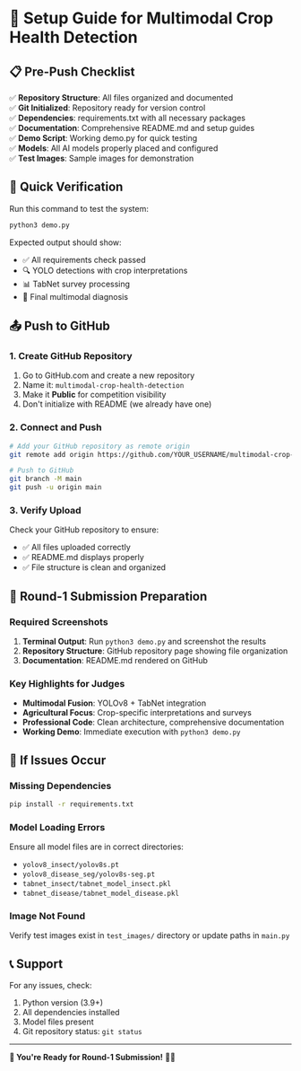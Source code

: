 # 🚀 Setup Guide for Multimodal Crop Health Detection

## 📋 Pre-Push Checklist

✅ **Repository Structure**: All files organized and documented  
✅ **Git Initialized**: Repository ready for version control  
✅ **Dependencies**: requirements.txt with all necessary packages  
✅ **Documentation**: Comprehensive README.md and setup guides  
✅ **Demo Script**: Working demo.py for quick testing  
✅ **Models**: All AI models properly placed and configured  
✅ **Test Images**: Sample images for demonstration  

## 🔄 Quick Verification

Run this command to test the system:
```bash
python3 demo.py
```

Expected output should show:
- ✅ All requirements check passed
- 🔍 YOLO detections with crop interpretations  
- 📊 TabNet survey processing
- 🎯 Final multimodal diagnosis

## 📤 Push to GitHub

### 1. Create GitHub Repository
1. Go to GitHub.com and create a new repository
2. Name it: `multimodal-crop-health-detection` 
3. Make it **Public** for competition visibility
4. Don't initialize with README (we already have one)

### 2. Connect and Push
```bash
# Add your GitHub repository as remote origin
git remote add origin https://github.com/YOUR_USERNAME/multimodal-crop-health-detection.git

# Push to GitHub  
git branch -M main
git push -u origin main
```

### 3. Verify Upload
Check your GitHub repository to ensure:
- ✅ All files uploaded correctly
- ✅ README.md displays properly
- ✅ File structure is clean and organized

## 🎯 Round-1 Submission Preparation

### Required Screenshots
1. **Terminal Output**: Run `python3 demo.py` and screenshot the results
2. **Repository Structure**: GitHub repository page showing file organization  
3. **Documentation**: README.md rendered on GitHub

### Key Highlights for Judges
- **Multimodal Fusion**: YOLOv8 + TabNet integration
- **Agricultural Focus**: Crop-specific interpretations and surveys
- **Professional Code**: Clean architecture, comprehensive documentation
- **Working Demo**: Immediate execution with `python3 demo.py`

## 🔧 If Issues Occur

### Missing Dependencies
```bash
pip install -r requirements.txt
```

### Model Loading Errors
Ensure all model files are in correct directories:
- `yolov8_insect/yolov8s.pt`
- `yolov8_disease_seg/yolov8s-seg.pt` 
- `tabnet_insect/tabnet_model_insect.pkl`
- `tabnet_disease/tabnet_model_disease.pkl`

### Image Not Found
Verify test images exist in `test_images/` directory or update paths in `main.py`

## 📞 Support

For any issues, check:
1. Python version (3.9+)
2. All dependencies installed  
3. Model files present
4. Git repository status: `git status`

---

**🎉 You're Ready for Round-1 Submission!** 🌾🤖